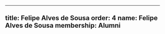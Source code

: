 ---
  title: Felipe Alves de Sousa
  order: 4
  name: Felipe Alves de Sousa
  membership: Alumni
  ---
  